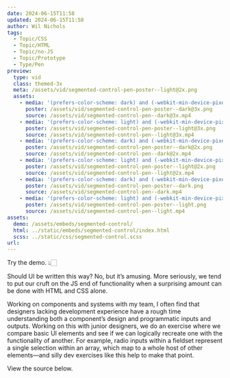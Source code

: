 ```yaml
---
date: 2024-06-15T11:58
updated: 2024-06-15T11:58
author: Wil Nichols
tags:
  - Topic/CSS
  - Topic/HTML
  - Topic/no-JS
  - Topic/Prototype
  - Type/Pen
preview: 
  type: vid
  class: themed-3x
  meta: /assets/vid/segmented-control-pen-poster--light@2x.png
  assets:
    - media: '(prefers-color-scheme: dark) and (-webkit-min-device-pixel-ratio: 3) and (min-resolution: 180dpi)'
      poster: /assets/vid/segmented-control-pen-poster--dark@3x.png
      source: /assets/vid/segmented-control-pen--dark@3x.mp4
    - media: '(prefers-color-scheme: light) and (-webkit-min-device-pixel-ratio: 3) and (min-resolution: 180dpi)'
      poster: /assets/vid/segmented-control-pen-poster--light@3x.png
      source: /assets/vid/segmented-control-pen--light@3x.mp4
    - media: '(prefers-color-scheme: dark) and (-webkit-min-device-pixel-ratio: 2) and (min-resolution: 120dpi)'
      poster: /assets/vid/segmented-control-pen-poster--dark@2x.png
      source: /assets/vid/segmented-control-pen--dark@2x.mp4
    - media: '(prefers-color-scheme: light) and (-webkit-min-device-pixel-ratio: 2) and (min-resolution: 120dpi)'
      poster: /assets/vid/segmented-control-pen-poster--light@2x.png
      source: /assets/vid/segmented-control-pen--light@2x.mp4
    - media: '(prefers-color-scheme: dark) and (-webkit-min-device-pixel-ratio: 1) and (min-resolution: 60dpi)'
      poster: /assets/vid/segmented-control-pen-poster--dark.png
      source: /assets/vid/segmented-control-pen--dark.mp4
    - media: '(prefers-color-scheme: light) and (-webkit-min-device-pixel-ratio: 1) and (min-resolution: 60dpi)'
      poster: /assets/vid/segmented-control-pen-poster--light.png
      source: /assets/vid/segmented-control-pen--light.mp4
assets: 
  demo: /assets/embeds/segmented-control/
  html: ../static/embeds/segmented-control/index.html
  scss: ../static/css/segmented-control.scss
url: 
---
```

Try the demo. 👆🏻

Should UI be written this way? No, but it’s amusing. More seriously, we tend to put our cruft on the JS end of functionality when a surprising amount can be done with HTML and CSS alone. 

Working on components and systems with my team, I often find that designers lacking development experience have a rough time understanding both a component’s design and programmatic inputs and outputs. Working on this with junior designers, we do an exercise where we compare basic UI elements and see if we can logically recreate one with the functionality of another. For example, radio inputs within a fieldset represent a single selection within an array, which map to a whole host of other elements—and silly dev exercises like this help to make that point. 

View the source below.
